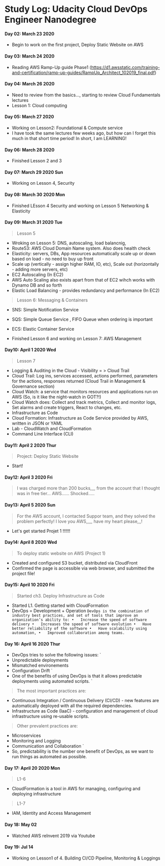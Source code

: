 # Study Log: Udacity Cloud DevOps Engineer Nanodegree
#### Day 02: March 23 2020
* Begin to work on the first project, Deploy Static Website on AWS

#### Day 03: March 24 2020
* Reading AWS Ramp-Up guide Phase1 (https://d1.awsstatic.com/training-and-certification/ramp-up-guides/RampUp_Architect_102019_final.pdf)

#### Day 04: March 26 2020 
* Need to review from the basics..., starting to review Cloud Fundamentals lectures
* Lesson 1: Cloud computing 

#### Day 05: March 27 2020
* Working on Lesson2: Foundational & Compute service
* I have took the same lectures few weeks ago, but how can I forget this much in that short time period! In short, I am LEARNING! 

#### Day 06: March 28 2020
* Finished Lesson 2 and 3

#### Day 07: March 29 2020 Sun
* Working on Lesson 4, Security

#### Day 08: March 30 2020 Mon
* Finished LEsson 4 Security and working on Lesson 5 Networking & Elasticity

#### Day 09: March 31 2020 Tue
> Lesson 5
* Wroking on Lesson 5: DNS, autoscaling, load balancnig, 
* Route53: AWS Cloud Domain Name system. Also does health check
* Elasticity: servers, DBs, App resources automatically scale up or down based on load - no need to buy up front 
* Scale up (vertically  - assign higher RAM, IO, etc), Scale out (horizontally - adding more servers, etc)
* EC2 Autoscaling (In EC2)
* AWS Auto Scaling also exists apart from that of EC2 wihch works with Dynamo DB and so forth
* Elastic Load Balancing - provides redundancy and performance (In EC2)

> Lesson 6: Messaging & Containers
* SNS: Simple Notification Service
* SQS: Simple Queue Service , FIFO Queue when ordering is important
* ECS: Elastic Container Service

* Finished Lesson 6 and working on Lesson 7: AWS Management

#### Day10: April 1 2020 Wed
> Lesson 7
* Logging & Auditing in the Cloud - Visibility = > Cloud Trail
* Cloud Trail: Log ins, services accessed, actions performed, parameters for the actions, responses returned (Cloud Trail in Management & Governance section)
* Cloud Watch: a service that monitors resources and applications run on AWS (So, is it like the night-watch in GOT?!)
* Cloud Watch does: Collect and track metrics, Collect and monitor logs, Set alarms and create triggers, React to changes, etc.
* Infrastructure as Code
* Cloud Formation: Infrastructure as Code Service provided by AWS, written in JSON or YAML
* Lab - CloudWatch and CloudFormation
* Command Line Interface (CLI)

#### Day11: April 2 2020 Thur
> Project: Deploy Static Website
* Start!

#### Day12: April 3 2020 Fri
> I was charged more than 200 bucks,,,, from the account that I thought was in free tier... AWS...... Shocked.....

#### Day13: April 5 2020 Sun
> For the AWS account, I contacted Suppor team, and they solved the problem perfectly! I love you AWS,,,,, have my heart please,,,! 
* Let's get started Projet 1 !!!!!!

#### Day14: April 8 2020 Wed
> To deploy static website on AWS (Project 1) 
* Created and configured S3 bucket, distributed via CloudFront
* Confirmed the page is accessible via web browser, and submitted the project file! 

#### Day15: April 10 2020 Fri
> Started ch3. Deploy Infrastructure as Code
* Started L1. Getting started with CloudFormation
* DevOps = Development + Operation
`
DevOps is the combination of industry best practices, and set of tools that improve an organization’s ability to:
•	Increase the speed of software delivery
•	Increases the speed of software evolution
•	Have better reliability of the software
•	Have scalability using automation,
•	Improved collaboration among teams. 
`

#### Day 16: April 16 2020 Thur
* DevOps tries to solve the following issues:
`
* Unpredictable deployments
* Mismatched environements 
* Configuration Drift
`
* One of the benefits of using DevOps is that it allows predictable deployments using automated scripts. 
`
> The most important practices are:

* Continuous Integration / Continuous Delivery (CI/CD) - new features are automatically deployed with all the required dependencies.
* Infrastructure as Code (IaaC) - configuration and management of cloud infrastructure using re-usable scripts.
> Other prevalent practices are:
* Microservices
* Monitoring and Logging
* Communication and Collaboration
`
* So, predictability is the number one benefit of DevOps, as we want to run things as automated as possible. 

#### Day 17: April 20 2020 Mon
> L1-6
* CloudFormation is a tool in AWS for managing, configuring and deploying infrastructure 
> L1-7
* IAM, Identity and Access Management

#### Day 18: May 02 
* Watched AWS reInvent 2019 via Youtube

#### Day 19: Jul 14
* Working on Lesson1 of 4. Building CI/CD Pipeline, Monitoring & Loggings
 